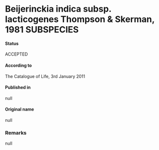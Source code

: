 # Beijerinckia indica subsp. lacticogenes Thompson & Skerman, 1981 SUBSPECIES

#### Status
ACCEPTED

#### According to
The Catalogue of Life, 3rd January 2011

#### Published in
null

#### Original name
null

### Remarks
null